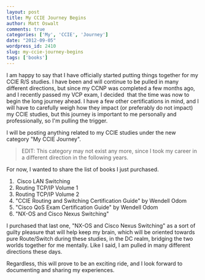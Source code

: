 ```yaml
---
layout: post
title: My CCIE Journey Begins
author: Matt Oswalt
comments: true
categories: ['My', 'CCIE', 'Journey']
date: "2012-09-05"
wordpress_id: 2410
slug: my-ccie-journey-begins
tags: ['books']
---
```



I am happy to say that I have officially started putting things together for my CCIE R/S studies. I have been and will continue to be pulled in many different directions, but since my CCNP was completed a few months ago, and I recently passed my VCP exam, I decided  that the time was now to begin the long journey ahead. I have a few other certifications in mind, and I will have to carefully weigh how they impact (or preferably do not impact) my CCIE studies, but this journey is important to me personally and professionally, so I'm pulling the trigger.

I will be posting anything related to my CCIE studies under the new category "My CCIE Journey".

> EDIT: This category may not exist any more, since I took my career in a different direction in the following years.

For now, I wanted to share the list of books I just purchased.
	
  1.  Cisco LAN Switching
  2. Routing TCP/IP Volume 1
  3. Routing TCP/IP Volume 2
  4. "CCIE Routing and Switching Certification Guide" by Wendell Odom
  5. "Cisco QoS Exam Certification Guide" by Wendell Odom
  6. "NX-OS and Cisco Nexus Switching"

I purchased that last one, "NX-OS and Cisco Nexus Switching" as a sort of guilty pleasure that will help keep my brain, which will be oriented towards pure Route/Switch during these studies, in the DC realm, bridging the two worlds together for me mentally. Like I said, I am pulled in many different directions these days.

Regardless, this will prove to be an exciting ride, and I look forward to documenting and sharing my experiences.